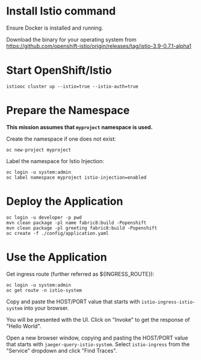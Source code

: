 # Install Istio command

Ensure Docker is installed and running.

Download the binary for your operating system from https://github.com/openshift-istio/origin/releases/tag/istio-3.9-0.7.1-alpha1

# Start OpenShift/Istio

```
istiooc cluster up --istio=true --istio-auth=true
```

# Prepare the Namespace

**This mission assumes that `myproject` namespace is used.**

Create the namespace if one does not exist:
```
oc new-project myproject
```

Label the namespace for Istio Injection:
```
oc login -u system:admin
oc label namespace myproject istio-injection=enabled
```

# Deploy the Application

```
oc login -u developer -p pwd
mvn clean package -pl name fabric8:build -Popenshift
mvn clean package -pl greeting fabric8:build -Popenshift
oc create -f ./config/application.yaml
```

# Use the Application

Get ingress route (further referred as ${INGRESS_ROUTE}):

```
oc login -u system:admin
oc get route -n istio-system
```

Copy and paste the HOST/PORT value that starts with `istio-ingress-istio-system` into your browser.

You will be presented with the UI. Click on "Invoke" to get the response of "Hello World".

Open a new browser window, copying and pasting the HOST/PORT value that starts with `jaeger-query-istio-system`.
Select `istio-ingress` from the "Service" dropdown and click "Find Traces".
